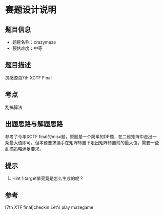 # 赛题设计说明

## 题目信息

- 题目名称：crazymaze
- 预估难度：中等

## 题目描述

灵感源自7th XCTF Final

## 考点

乱搞算法

## 出题思路与解题思路

参考了今年XCTF final的misc题，原题是一个简单的DP题，在二维矩阵中走出一条最大值即可。但本题要求选手在矩阵转置下走出矩阵转置前的最大值，需要一些乱搞策略满足要求。

## 提示

1. Hint 1 target值究竟是怎么生成的呢？

## 参考

[7th XTF final]checkin Let's play mazegame

